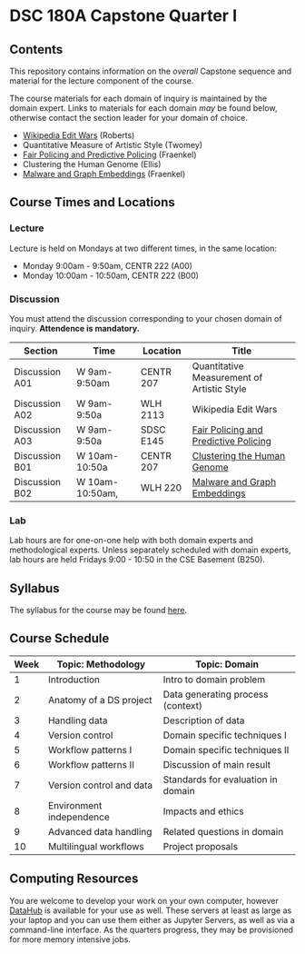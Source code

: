 # DSC 180A Capstone Quarter I

## Contents

This repository contains information on the *overall* Capstone
sequence and material for the lecture component of the course.

The course materials for each domain of inquiry is maintained by the
domain expert. Links to materials for each domain *may* be found
below, otherwise contact the section leader for your domain of choice.

* [Wikipedia Edit Wars](https://docs.google.com/document/d/15nYvHeiXmq4yWQIaKaWv7Ucx_u1Jbp3FGpN9ku68r88/edit?usp=sharing) (Roberts)
* Quantitative Measure of Artistic Style (Twomey)
* [Fair Policing and Predictive Policing](https://github.com/afraenkel/DSC180A-Fair-Policing) (Fraenkel)
* Clustering the Human Genome (Ellis)
* [Malware and Graph Embeddings](https://github.com/afraenkel/DSC180A-Malware) (Fraenkel)

## Course Times and Locations

### Lecture

Lecture is held on Mondays at two different times, in the same location:

* Monday 9:00am - 9:50am, CENTR 222 (A00)
* Monday 10:00am - 10:50am, CENTR 222 (B00)

### Discussion

You must attend the discussion corresponding to your chosen domain of
inquiry. **Attendence is mandatory.**

|Section|Time|Location|Title|
|---|---|---|---|
|Discussion A01|W 9am-9:50am|CENTR 207|Quantitative Measurement of Artistic Style|
|Discussion A02|W 9am-9:50a|WLH 2113|Wikipedia Edit Wars|
|Discussion A03|W 9am-9:50a|SDSC E145|[Fair Policing and Predictive Policing](https://github.com/afraenkel/DSC180A-Fair-Policing)|
|Discussion B01|W 10am-10:50a|CENTR 207|[Clustering the Human Genome](https://github.com/ShanEllis/Genetic-Variation)|
|Discussion B02|W 10am-10:50am,|WLH 220|[Malware and Graph Embeddings](https://github.com/afraenkel/DSC180A-Malware)|

### Lab

Lab hours are for one-on-one help with both domain experts and
methodological experts. Unless separately scheduled with domain
experts, lab hours are held Fridays 9:00 - 10:50 in the CSE Basement
(B250).

## Syllabus

The syllabus for the course may be found [here](syllabus.md).

## Course Schedule

|Week|Topic: Methodology|Topic: Domain|
|---|---|---|
|1|Introduction|Intro to domain problem|
|2|Anatomy of a DS project|Data generating process (context)|
|3|Handling data|Description of data|
|4|Version control|Domain specific techniques I|
|5|Workflow patterns I|Domain specific techniques II|
|6|Workflow patterns II|Discussion of main result|
|7|Version control and data|Standards for evaluation in domain|
|8|Environment independence|Impacts and ethics|
|9|Advanced data handling|Related questions in domain|
|10|Multilingual workflows|Project proposals|

## Computing Resources

You are welcome to develop your work on your own computer, however
[DataHub](https://datahub.ucsd.edu/) is available for your use as
well. These servers at least as large as your laptop and you can use
them either as Jupyter Servers, as well as via a command-line
interface. As the quarters progress, they may be provisioned for more
memory intensive jobs.
